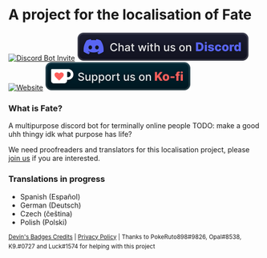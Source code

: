 # A project for the localisation of Fate
[![Discord Bot Invite](https://raw.githubusercontent.com/intergrav/devins-badges/v3/assets/compact-minimal/social/discord-plural_vector.svg)](https://discord.com/api/oauth2/authorize?client_id=506735111543193601&permissions=1118705085686&scope=applications.commands%20bot) [![Discord Server](https://raw.githubusercontent.com/intergrav/devins-badges/v3/assets/compact/social/discord-plural_vector.svg)](https://discord.gg/wtjuznh/) [![Website](https://raw.githubusercontent.com/intergrav/devins-badges/v3/assets/compact-minimal/translate/generic-plural_vector.svg)](https://fatebot.xyz/) [![Donate](https://raw.githubusercontent.com/intergrav/devins-badges/v3/assets/compact/donate/kofi-plural_vector.svg)](https://ko-fi.com/fatebot)

### What is Fate?
A multipurpose discord bot for terminally online people TODO: make a good uhh thingy idk what purpose has life?

We need proofreaders and translators for this localisation project, please [join us](https://discord.gg/wtjuznh/) if you are interested.

### Translations in progress
- Spanish (Español)
- German (Deutsch)
- Czech (čeština)
- Polish (Polski)

<sup>[Devin's Badges Credits](https://intergrav.github.io/devins-badges-docs/credits/)</sup><sup> | </sup><sup>[Privacy Policy](https://gist.github.com/FrequencyX4/a31d065b66d9ce2448f3dae3ac96bfd1)</sup><sup> | </sup><sup>Thanks to PokeRuto898#9826, Opal#8538, K9.#0727 and Luck#1574 for helping with this project</sup>

